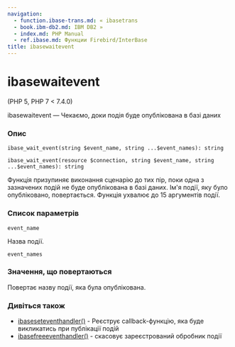```yaml
---
navigation:
  - function.ibase-trans.md: « ibasetrans
  - book.ibm-db2.md: IBM DB2 »
  - index.md: PHP Manual
  - ref.ibase.md: Функции Firebird/InterBase
title: ibasewaitevent
---
```

# ibasewaitevent

(PHP 5, PHP 7 < 7.4.0)

ibasewaitevent — Чекаємо, доки подія буде опублікована в базі даних

### Опис

```methodsynopsis
ibase_wait_event(string $event_name, string ...$event_names): string
```

```methodsynopsis
ibase_wait_event(resource $connection, string $event_name, string ...$event_names): string
```

Функція призупиняє виконання сценарію до тих пір, поки одна з зазначених подій не буде опублікована в базі даних. Ім'я події, яку було опубліковано, повертається. Функція ухвалює до 15 аргументів події.

### Список параметрів

`event_name`

Назва події.

`event_names`

### Значення, що повертаються

Повертає назву події, яка була опублікована.

### Дивіться також

-   [ibaseseteventhandler()](function.ibase-set-event-handler.md) - Реєструє callback-функцію, яка буде викликатись при публікації подій
-   [ibasefreeeventhandler()](function.ibase-free-event-handler.md) - скасовує зареєстрований обробник події
